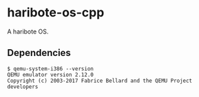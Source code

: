 # haribote-os-cpp
A haribote OS.


## Dependencies
```
$ qemu-system-i386 --version
QEMU emulator version 2.12.0
Copyright (c) 2003-2017 Fabrice Bellard and the QEMU Project developers
```
